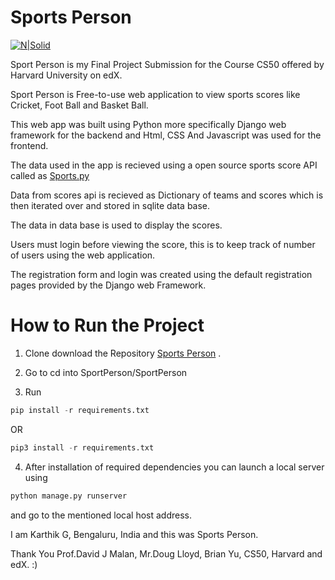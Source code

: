 # Sports Person

[![N|Solid](https://i.imgur.com/sQVAM2n.png)](https://github.com/Karthikzee/SportPerson)

Sport Person is my Final Project Submission for the Course CS50 offered by Harvard University on edX.

Sport Person is Free-to-use web application to view sports scores like Cricket, Foot Ball and Basket Ball.

This web app was built using Python more specifically Django web framework for the backend and Html, CSS And Javascript was used for the frontend.

The data used in the app is recieved using a open source sports score API called as [Sports.py](https://pypi.org/project/sports.py/)

Data from scores api is recieved as Dictionary of teams and scores which is then iterated over and stored in sqlite data base.

The data in data base is used to display the scores.

Users must login before viewing the score, this is to keep track of number of users using the web application.

The registration form and login was created using the default registration pages provided by the Django web Framework.

# How to Run the Project
1. Clone download the Repository [Sports Person](https://github.com/Karthikzee/SportPerson.git) .

2. Go to cd into SportPerson/SportPerson

3. Run
``` python
pip install -r requirements.txt
```
OR
``` python
pip3 install -r requirements.txt
```

4. After installation of required dependencies you can launch a local server using
``` python
python manage.py runserver
```
and go to the mentioned local host address.


I am Karthik G, Bengaluru, India and this was Sports Person.

Thank You Prof.David J Malan, Mr.Doug Lloyd, Brian Yu, CS50, Harvard and edX. :)

